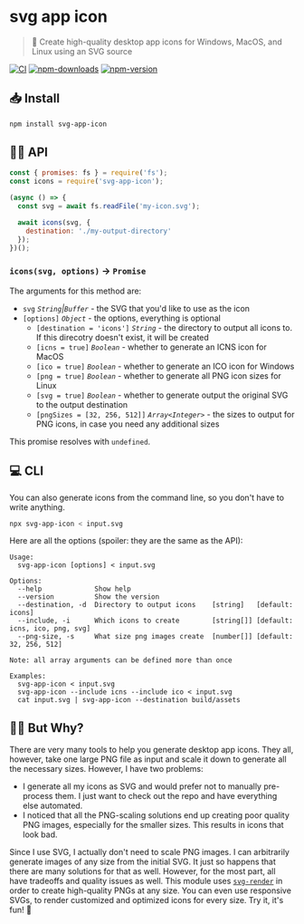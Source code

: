# svg app icon

> 🎨 Create high-quality desktop app icons for Windows, MacOS, and Linux using an SVG source

[![CI][ci.svg]][ci.link]
[![npm-downloads][npm-downloads.svg]][npm.link]
[![npm-version][npm-version.svg]][npm.link]

[ci.svg]: https://github.com/catdad/svg-app-icon/actions/workflows/ci.yml/badge.svg
[ci.link]: https://github.com/catdad/svg-app-icon/actions/workflows/ci.yml
[npm-downloads.svg]: https://img.shields.io/npm/dm/svg-app-icon.svg
[npm.link]: https://www.npmjs.com/package/svg-app-icon
[npm-version.svg]: https://img.shields.io/npm/v/svg-app-icon.svg

## 📥 Install

```bash
npm install svg-app-icon
```

## 👨‍💻 API

```javascript
const { promises: fs } = require('fs');
const icons = require('svg-app-icon');

(async () => {
  const svg = await fs.readFile('my-icon.svg');

  await icons(svg, {
    destination: './my-output-directory'
  });
})();
```

### `icons(svg, options)` → `Promise`

The arguments for this method are:
* `svg` _`String`|`Buffer`_ - the SVG that you'd like to use as the icon
* `[options]` _`Object`_ - the options, everything is optional
  * `[destination = 'icons']` _`String`_ - the directory to output all icons to. If this direcotry doesn't exist, it will be created
  * `[icns = true]` _`Boolean`_ - whether to generate an ICNS icon for MacOS
  * `[ico = true]` _`Boolean`_ - whether to generate an ICO icon for Windows
  * `[png = true]` _`Boolean`_ - whether to generate all PNG icon sizes for Linux
  * `[svg = true]` _`Boolean`_ - whether to generate output the original SVG to the output destination
  * `[pngSizes = [32, 256, 512]]` _`Array<Integer>`_ - the sizes to output for PNG icons, in case you need any additional sizes

This promise resolves with `undefined`.

## 💻 CLI

You can also generate icons from the command line, so you don't have to write anything.

```bash
npx svg-app-icon < input.svg
```

Here are all the options (spoiler: they are the same as the API):

```
Usage:
  svg-app-icon [options] < input.svg

Options:
  --help             Show help
  --version          Show the version
  --destination, -d  Directory to output icons    [string]   [default: icons]
  --include, -i      Which icons to create        [string[]] [default: icns, ico, png, svg]
  --png-size, -s     What size png images create  [number[]] [default: 32, 256, 512]

Note: all array arguments can be defined more than once

Examples:
  svg-app-icon < input.svg
  svg-app-icon --include icns --include ico < input.svg
  cat input.svg | svg-app-icon --destination build/assets
```

## 🤷‍♀️ But Why?

There are very many tools to help you generate desktop app icons. They all, however, take one large PNG file as input and scale it down to generate all the necessary sizes. However, I have two problems:
* I generate all my icons as SVG and would prefer not to manually pre-process them. I just want to check out the repo and have everything else automated.
* I noticed that all the PNG-scaling solutions end up creating poor quality PNG images, especially for the smaller sizes. This results in icons that look bad.

Since I use SVG, I actually don't need to scale PNG images. I can arbitrarily generate images of any size from the initial SVG. It just so happens that there are many solutions for that as well. However, for the most part, all have tradeoffs and quality issues as well. This module uses [`svg-render`](https://github.com/catdad-experiments/svg-render) in order to create high-quality PNGs at any size. You can even use responsive SVGs, to render customized and optimized icons for every size. Try it, it's fun! 🎉
